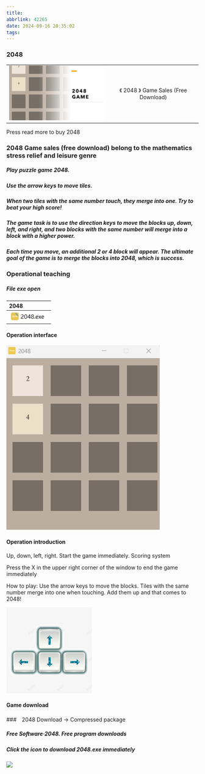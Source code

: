 ```yaml
---
title: 
abbrlink: 42265
date: 2024-09-16 20:35:02
tags:
---
```


### 2048
|   |     |
|:--  |:--:|
| ![](https://github.com/SuWeizhe1124/-image/blob/main/2048%20(2).png?raw=true)    |  《  2048  》 Game Sales (Free Download)  |

 Press read more to buy 2048 <!-- more -->

### 2048 Game sales (free download) belong to the mathematics stress relief and leisure genre

##### Play puzzle game 2048.
 ##### Use the arrow keys to move tiles.
 ##### When two tiles with the same number touch, they merge into one. Try to beat your high score!
 ##### The game task is to use the direction keys to move the blocks up, down, left, and right, and two blocks with the same number will merge into a block with a higher power.
 ##### Each time you move, an additional 2 or 4 block will appear. The ultimate goal of the game is to merge the blocks into 2048, which is success.





### Operational teaching

##### File exe open

| 2048 | 
| :-- | 
|![2048.exe](https://github.com/SuWeizhe1124/-image/blob/main/20224.jpg?raw=true)  


#### Operation interface
![2048  主畫面](https://github.com/SuWeizhe1124/-image/blob/main/2024/2024.jpg?raw=true)







#### Operation introduction

Up, down, left, right. Start the game immediately. Scoring system

Press the X in the upper right corner of the window to end the game immediately

How to play: Use the arrow keys to move the blocks. Tiles with the same number merge into one when touching. Add them up and that comes to 2048!

![2048 button](https://github.com/SuWeizhe1124/-image/blob/main/images.jpg?raw=true)


#### Game download

###　2048 Download -> Compressed package
##### Free Software·2048. Free program downloads
 ##### Click the icon to download 2048.exe immediately


[![](https://encrypted-tbn0.gstatic.com/images?q=tbn:ANd9GcSknPXzucrU_XrEulEv6ltHjTrwoDA1nktYmA&)](https://www.dropbox.com/scl/fo/zegxs2ufv8a1newza1ikz/ACHNnK7WEU2gjzJMhyKISvQ?rlkey=699hxbtb4vs70j287nmos2hh7&st=6le8f3jw&dl=0)